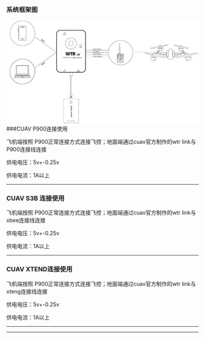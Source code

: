 ### 系统框架图

![](/assets/WTR24.jpg)
###CUAV P900连接使用

飞机端按照 P900正常连接方式连接飞控；地面端通过cuav官方制作的wtr link与P900连接线连接

供电电压：5v+-0.25v

供电电流：1A以上

---

### CUAV S3B 连接使用

飞机端按照 P900正常连接方式连接飞控；地面端通过cuav官方制作的wtr link与xbee连接线连接

供电电压：5v+-0.25v

供电电流：1A以上

---

### CUAV XTEND连接使用

飞机端按照 P900正常连接方式连接飞控；地面端通过cuav官方制作的wtr link与xteng连接线连接

供电电压：5v+-0.25v

供电电流：1A以上

---

---



